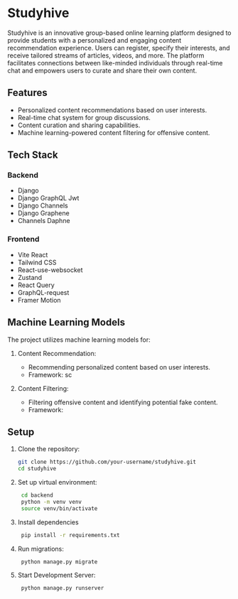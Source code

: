 # Studyhive

Studyhive is an innovative group-based online learning platform designed to provide students with a personalized and engaging content recommendation experience. Users can register, specify their interests, and receive tailored streams of articles, videos, and more. The platform facilitates connections between like-minded individuals through real-time chat and empowers users to curate and share their own content.

## Features

- Personalized content recommendations based on user interests.
- Real-time chat system for group discussions.
- Content curation and sharing capabilities.
- Machine learning-powered content filtering for offensive content.

## Tech Stack

### Backend

- Django
- Django GraphQL Jwt
- Django Channels
- Django Graphene
- Channels Daphne

### Frontend

- Vite React
- Tailwind CSS
- React-use-websocket
- Zustand
- React Query
- GraphQL-request
- Framer Motion

## Machine Learning Models

The project utilizes machine learning models for:

1. Content Recommendation:
   - Recommending personalized content based on user interests.
   - Framework: sc

2. Content Filtering:
   - Filtering offensive content and identifying potential fake content.
   - Framework: 

## Setup

1. Clone the repository:

   ```bash
   git clone https://github.com/your-username/studyhive.git
   cd studyhive

2. Set up virtual environment:

   ```bash
    cd backend
    python -m venv venv
    source venv/bin/activate  

3. Install dependencies

   ```bash
    pip install -r requirements.txt

4. Run migrations:

   ```bash
    python manage.py migrate

5. Start Development Server:
   ```bash
    python manage.py runserver